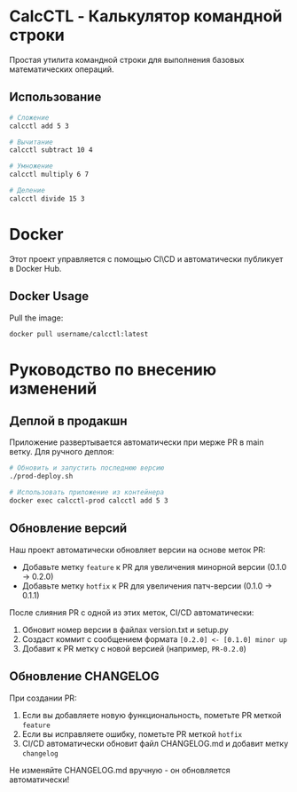 # CalcCTL - Калькулятор командной строки

Простая утилита командной строки для выполнения базовых математических операций.

## Использование

```bash
# Сложение
calcctl add 5 3

# Вычитание
calcctl subtract 10 4

# Умножение
calcctl multiply 6 7

# Деление
calcctl divide 15 3
```

# Docker
Этот проект управляется с помощью CI\CD и автоматически публикует в Docker Hub.

## Docker Usage

Pull the image:
```bash
docker pull username/calcctl:latest
```
# Руководство по внесению изменений

## Деплой в продакшн

Приложение развертывается автоматически при мерже PR в main ветку. 
Для ручного деплоя:

```bash
# Обновить и запустить последнюю версию
./prod-deploy.sh

# Использовать приложение из контейнера
docker exec calcctl-prod calcctl add 5 3
```

## Обновление версий

Наш проект автоматически обновляет версии на основе меток PR:

* Добавьте метку `feature` к PR для увеличения минорной версии (0.1.0 -> 0.2.0)
* Добавьте метку `hotfix` к PR для увеличения патч-версии (0.1.0 -> 0.1.1)

После слияния PR с одной из этих меток, CI/CD автоматически:
1. Обновит номер версии в файлах version.txt и setup.py
2. Создаст коммит с сообщением формата `[0.2.0] <- [0.1.0] minor up`
3. Добавит к PR метку с новой версией (например, `PR-0.2.0`)


## Обновление CHANGELOG

При создании PR:
1. Если вы добавляете новую функциональность, пометьте PR меткой `feature`
2. Если вы исправляете ошибку, пометьте PR меткой `hotfix`
3. CI/CD автоматически обновит файл CHANGELOG.md и добавит метку `changelog`

Не изменяйте CHANGELOG.md вручную - он обновляется автоматически!